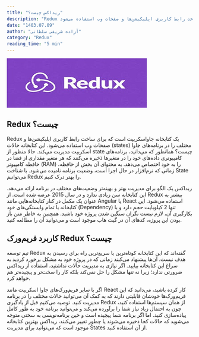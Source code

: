 ```yaml
---
title: "ریداکس چیست؟"
description: "Redux یک کتابخانه جاواسکریپت است که برای ساخت رابط کاربری اپلیکیشن‌ها و صفحات وب استفاده می‌شود."
date: "1403.07.09"
author: "آزاده شریفی سلطانی"
category: "Redux"
reading_time: "5 min"
---
```


![ریداکس چیست؟](/public/images/redux/what%20is%20the%20redux.jpeg)

## Redux چیست؟
Redux یک کتابخانه جاواسکریپت است که برای ساخت رابط کاربری اپلیکیشن‌ها و صفحات وب استفاده می‌شود. این کتابخانه حالات (states) مختلف را در برنامه‌های جاوا اسکریپت مدیریت می‌کند. حالا منظور از state چیست؟ همانطور که می‌دانید، برنامه‌های کامپیوتری داده‌های خود را در متغیرها ذخیره می‌کنند که هر متغیر مقداری از فضا در حافظه کامپیوتر (RAM) را به خود اختصاص می‌دهد. به محتوای آن بخش از حافظه، زمانی که نرم‌افزار در حال اجرا است، وضعیت برنامه نامیده می‌شود. با شناخت State می‌توانیم Redux را بهتر درک کنیم.

ریداکس یک الگو برای مدیریت بهتر و بهینه‌تر وضعیت‌های مختلف در برنامه ارائه می‌دهد. این کتابخانه سن زیادی ندارد و در سال 2015 عرضه شده است. از Redux بیشتر به عنوان یک مکمل در کنار کتابخانه‌هایی مانند Angular یا React استفاده می‌شود. این کتابخانه با تمام وابستگی‌های خود (Dependency) تنها 2 کیلوبایت حجم دارد و با بکارگیری آن، لازم نیست نگران سنگین شدن پروژه خود باشید. همچنین به خاطر متن باز بودن این پروژه، کدهای آن در گیت هاب موجود است و می‌توانید آن را مطالعه کنید.

## کاربرد فریم‌ورک Redux چیست؟
تیم توسعه Redux گفته‌اند که این کتابخانه کوتاه‌ترین یا سریع‌ترین راه برای رسیدن به هدف نیست. آن‌ها پیشنهاد می‌کنند زمانی که در پروژه خود به مشکل برخورد کردید به سراغ این کتابخانه بیایید. اگر نیازی به مدیریت حالات نداشتید، استفاده از ریداکس ضرورتی ندارد؛ زیرا نه تنها مشکل را حل نمی‌کند بلکه کار را سخت‌تر و پیچیده‌تر هم خواهد کرد.

اگر با سایر فریم‌ورک‌های جاوا اسکریپت مانند React کار کرده باشید، می‌دانید که این فریم‌ورک‌ها خودشان قابلیتی دارند که به کمک آن می‌توانید حالات مختلف را در برنامه مدیریت کنید. توصیه می‌کنیم قبل از یادگیری Redux از همان سیستم‌ها استفاده کنید، چون به احتمال زیاد نیاز شما را برآورده می‌کند و می‌توانید برنامه خود به طور کامل پیاده‌سازی کنید. اما اگر برنامه شما پیچیده است و حین برنامه‌نویسی به سختی متوجه می‌شوید که حالات کجا ذخیره می‌شوند یا چطور تغییر می‌کنند، ریداکس بهترین کتابخانه موجود است که می‌توانید برای مدیریت States از آن استفاده کنید.